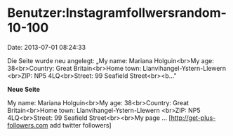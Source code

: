 Benutzer:Instagramfollwersrandom-10-100
=======================================

Date: 2013-07-01 08:24:33

Die Seite wurde neu angelegt: „My name: Mariana Holguin\<br\>My age:
38\<br\>Country: Great Britain\<br\>Home town:
Llanvihangel-Ystern-Llewern \<br\>ZIP: NP5 4LQ\<br\>Street: 99 Seafield
Street\<br\>\<b..."

**Neue Seite**

<div>

My name: Mariana Holguin\<br\>My age: 38\<br\>Country: Great
Britain\<br\>Home town: Llanvihangel-Ystern-Llewern \<br\>ZIP: NP5
4LQ\<br\>Street: 99 Seafield Street\<br\>\<br\>My page \...
\[http://get-plus-followers.com add twitter followers\]

</div>
